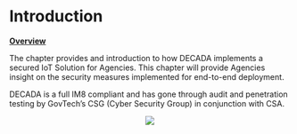 # Introduction

**<u>Overview</u>**

The chapter provides and introduction to how DECADA implements a secured IoT Solution for Agencies. This chapter will provide Agencies insight on the security measures implemented for end-to-end deployment. 

DECADA is a full IM8 compliant and has gone through audit and penetration testing by GovTech’s CSG (Cyber Security Group) in conjunction with CSA.

<div align=center>
<img src="./images/security/decadaSystemDiagram.png"/>
</div>